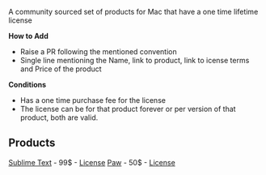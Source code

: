 A community sourced set of products for Mac that have a one time lifetime
license

**How to Add**

- Raise a PR following the mentioned convention
- Single line mentioning the Name, link to product, link to icense terms and
  Price of the product

**Conditions**

- Has a one time purchase fee for the license
- The license can be for that product forever or per version of that product,
  both are valid.

## Products

[Sublime Text](https://www.sublimehq.com/store/text) - 99$ - [License](https://www.sublimehq.com/eula)
[Paw](https://paw.cloud/purchase) - 50$ - [License](https://paw.cloud/terms)

